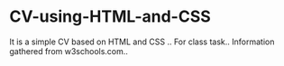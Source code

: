# CV-using-HTML-and-CSS
It is a simple CV based on HTML and CSS .. For class task.. Information gathered from w3schools.com..
